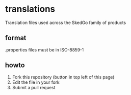 translations
============

Translation files used across the SkedGo family of products

format
------
.properties files must be in ISO-8859-1

howto
-----
1. Fork this repository (button in top left of this page)
2. Edit the file in your fork
3. Submit a pull request
